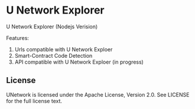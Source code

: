 # U Network Explorer

U Network Explorer (Nodejs Verision)

Features: 

1. Urls compatible with U Network Exploer
2. Smart-Contract Code Detection
3. API compatible with U Network Exploer (in progress)


## License

UNetwork is licensed under the Apache License, Version 2.0. See LICENSE for the full license text.
